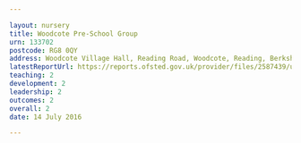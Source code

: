 ```yaml
---

layout: nursery
title: Woodcote Pre-School Group
urn: 133702
postcode: RG8 0QY
address: Woodcote Village Hall, Reading Road, Woodcote, Reading, Berkshire, RG8 0QY
latestReportUrl: https://reports.ofsted.gov.uk/provider/files/2587439/urn/133702.pdf
teaching: 2
development: 2
leadership: 2
outcomes: 2
overall: 2
date: 14 July 2016

---
```

